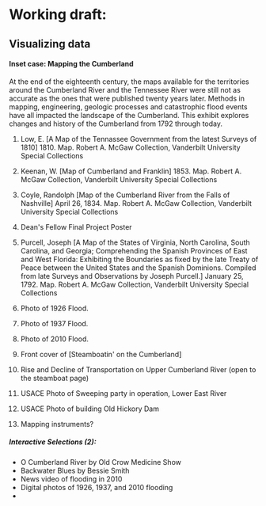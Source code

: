 # Working draft:
## Visualizing data
#### Inset case: Mapping the Cumberland

At the end of the eighteenth century, the maps available for the territories around the Cumberland River and the Tennessee River were still not as accurate as the ones that were published twenty years later.
Methods in mapping, engineering, geologic processes and catastrophic flood events have all impacted the landscape of the Cumberland.  This exhibit explores changes and history of the Cumberland from 1792 through today.


1) Low, E. [A Map of the Tennassee Government from the latest Surveys of 1810] 1810. Map.  Robert A. McGaw Collection, Vanderbilt University Special Collections

2) Keenan, W. [Map of Cumberland and Franklin] 1853. Map. Robert A. McGaw Collection, Vanderbilt University Special Collections

3) Coyle, Randolph [Map of the Cumberland River from the Falls of Nashville] April 26, 1834. Map. Robert A. McGaw Collection, Vanderbilt University Special Collections

4) Dean's Fellow Final Project Poster

5) Purcell, Joseph [A Map of the States of Virginia, North Carolina, South Carolina, and Georgia; Comprehending the Spanish Provinces of East and West Florida: Exhibiting the Boundaries as fixed by the late Treaty of Peace between the United States and the Spanish Dominions.  Compiled from late Surveys and Observations by Joseph Purcell.] January 25, 1792. Map. Robert A. McGaw Collection, Vanderbilt University Special Collections

6) Photo of 1926 Flood.

7) Photo of 1937 Flood.

8) Photo of 2010 Flood.

9) Front cover of [Steamboatin' on the Cumberland]

10) Rise and Decline of Transportation on Upper Cumberland River (open to the steamboat page)

11) USACE Photo of Sweeping party in operation, Lower East River

12) USACE Photo of building Old Hickory Dam

12) Mapping instruments?



##### Interactive Selections (2):
* O Cumberland River by Old Crow Medicine Show
* Backwater Blues by Bessie Smith
* News video of flooding in 2010
* Digital photos of 1926, 1937, and 2010 flooding
*

